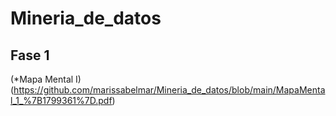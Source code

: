 # Mineria_de_datos

## Fase 1 

(*Mapa Mental I)(https://github.com/marissabelmar/Mineria_de_datos/blob/main/MapaMental_1_%7B1799361%7D.pdf)
